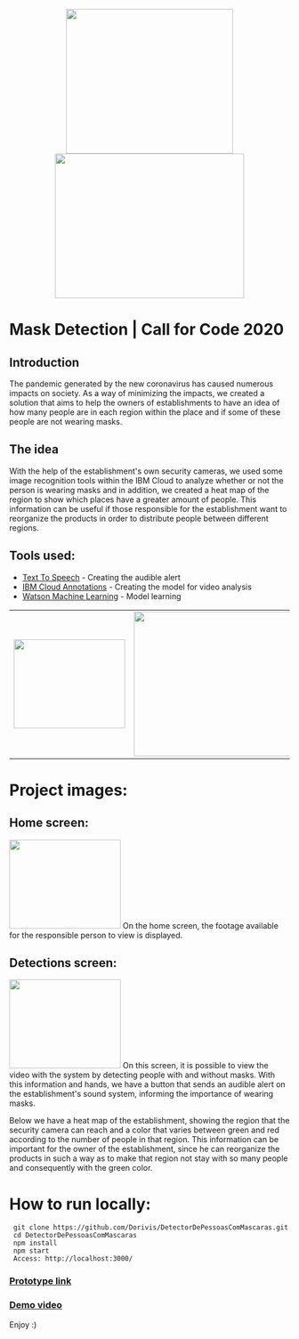 <p align="center">
<img src="https://i.imgur.com/zHcrZC3.png" height="260" width="300">
<img src="https://inforchannel.com.br/wp-content/uploads/2020/03/IBM-C4C.png" height="260" width="340">
</p>

# Mask Detection | Call for Code 2020

## Introduction
The pandemic generated by the new coronavirus has caused numerous impacts on society. As a way of minimizing the impacts, we created a solution that aims to help the owners of establishments to have an idea of ​​how many people are in each region within the place and if some of these people are not wearing masks.

## The idea
With the help of the establishment's own security cameras, we used some image recognition tools within the IBM Cloud to analyze whether or not the person is wearing masks and in addition, we created a heat map of the region to show which places have a greater amount of people. This information can be useful if those responsible for the establishment want to reorganize the products in order to distribute people between different regions.

## Tools used:
- [Text To Speech](https://www.ibm.com/br-pt/cloud/watson-text-to-speech) - Creating the audible alert
- [IBM Cloud Annotations](https://cloud.annotations.ai/) - Creating the model for video analysis
- [Watson Machine Learning](https://www.ibm.com/cloud/machine-learning) - Model learning

| | | |
|:-------------------------:|:-------------------------:|:-------------------------:|
<img src="https://i.imgur.com/Zo98vdU.png" height="160" width="200"> | <img src="https://cloud.annotations.ai/docs-assets/generated_images@1x/0a.CA_login.png" height="260" width="370">  | <img src="https://miro.medium.com/max/688/1*32ofaVnMm3UiK9EPbPyWDg.png" height="260" width="300"> 

# Project images:

## Home screen:
<img src="" height="160" width="200">
On the home screen, the footage available for the responsible person to view is displayed.

## Detections screen:
<img src="" height="160" width="200">
On this screen, it is possible to view the video with the system by detecting people with and without masks. With this information and hands, we have a button that sends an audible alert on the establishment's sound system, informing the importance of wearing masks.

Below we have a heat map of the establishment, showing the region that the security camera can reach and a color that varies between green and red according to the number of people in that region. This information can be important for the owner of the establishment, since he can reorganize the products in such a way as to make that region not stay with so many people and consequently with the green color.

# How to run locally:
```
 git clone https://github.com/Dorivis/DetectorDePessoasComMascaras.git
 cd DetectorDePessoasComMascaras
 npm install
 npm start
 Access: http://localhost:3000/
 ```

### [Prototype link](https://call4code-detect-mask.herokuapp.com/)

### [Demo video](https://call4code-detect-mask.herokuapp.com/)


Enjoy :)
